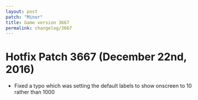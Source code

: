 ```yaml
---
layout: post
patch: "Minor"
title: Game version 3667
permalink: changelog/3667
---
```


# Hotfix Patch 3667 (December 22nd, 2016)

- Fixed a typo which was setting the default labels to show onscreen to 10 rather than 1000
